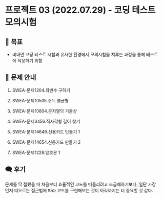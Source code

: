 # 프로젝트 03 (2022.07.29) - 코딩 테스트 모의시험


## 🎯 목표
- 비대면 코딩 테스트 시험과 유사한 환경에서 모의시험을 치루는 과정을 통해 테스트에 적응하기 위함


## 📢 문제 안내
1. SWEA-문제1204.최빈수 구하기

2. SWEA-문제10505.소득 불균형

3. SWEA-문제10804.문자열의 거울상

4. SWEA-문제3456.직사각형 길이 찾기

5. SWEA-문제14649.신용카드 만들기 1

6. SWEA-문제14654.신용카드 만들기 2

7. SWEA-문제1228.암호문 1

## 🗨 후기
문제를 딱 접했을 때 처음부터 효율적인 코드를 떠올리려고 조급해하기보다, 일단 가장 먼저 떠오르는 접근법에 따라 코드를 구현해보는 것이 아직까지는 더 중요할 것 같다.